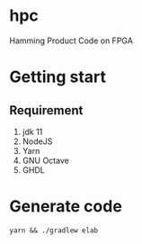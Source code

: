 # hpc

Hamming Product Code on FPGA

# Getting start

## Requirement
1. jdk 11
2. NodeJS
3. Yarn
4. GNU Octave
5. GHDL

# Generate code
```
yarn && ./gradlew elab
```
